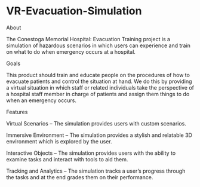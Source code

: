 # VR-Evacuation-Simulation


About

The Conestoga Memorial Hospital: Evacuation Training project is a simulation of hazardous scenarios in which users can experience and train on what to do when emergency occurs at a hospital.


Goals

This product should train and educate people on the procedures of how to evacuate patients and control the situation at hand. We do this by providing a virtual situation in which staff or related individuals take the perspective of a hospital staff member in charge of patients and assign them things to do when an emergency occurs.


Features

Virtual Scenarios – The simulation provides users with custom scenarios.

Immersive Environment – The simulation provides a stylish and relatable 3D environment which is explored by the user.

Interactive Objects – The simulation provides users with the ability to examine tasks and interact with tools to aid them.

Tracking and Analytics – The simulation tracks a user’s progress through the tasks and at the end grades them on their performance.
